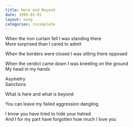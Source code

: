 ```yaml
---
title: Here and Beyond
date: 1999-01-01
layout: song
categories: incomplete
---
```


When the iron curtain fell I was standing there  
More surprised than I cared to admit  

When the borders were closed I was sitting there opposed  

When the verdict came down I was kneeling on the ground  
My head in my hands  

Asymetry  
Sanctions  

What is here and what is beyond

You can leave my failed aggression dangling

I know you have tried to hide your hatred  
And I for my part have forgotten how much I love you  

